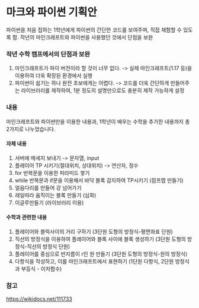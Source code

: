# 마크와 파이썬 기획안
파이썬을 처음 접하는 1학년에게 파이썬의 간단한 코드를 보여주며, 직접 체험할 수 있도록 함. 작년의 마인크래프트와 파이썬을 사용했던 것에서 단점을 보완

### 작년 수학 캠프에서의 단점과 보완
1. 마인크래프트가 파이 버전이라 할 것이 너무 없다. -> 실제 마인크래프트(1.17 등)을 이용하여 더욱 확장된 환경에서 실행
2. 파이썬이 쉽기는 하나 완전 초보에게는 어렵다. -> 코드를 더욱 간단하게 만들어주는 라이브러리를 제작하여, 1분 정도의 설명만으로도 충분히 제작 가능하게 설정

### 내용
마인크래프트와 파이썬만을 이용한 내용과, 1학년이 배우는 수학을 추가한 내용까지 총 2가지로 나누었습니다.
#### 자체 내용
1. 서버에 메세지 보내기 -> 문자열, input
2. 플레이어 TP 시키기(절대위치, 상대위치) -> 연산자, 정수
3. for 반복문을 이용한 피라미드 쌓기
4. while 반복문과 if문을 이용해서 바닥 블록 감지하여 TP시키기 (점프맵 만들기)
5. 얼음다리를 만들어 강 넘어가기
6. 레일따라 움직이는 블록 만들기 (심화)
7. 이글루만들기 (라이브러리 이용)
#### 수학과 관련한 내용
1. 플레이어와 블럭사이의 거리 구하기 (3단원 도형의 방정식-평면좌표 단원)
2. 직선의 방정식을 이용하여 플레이어와 블록 사이에 블록 생성하기 (3단원 도형의 방정식-직선의 방정식 단원)
3. 플레이어를 중심으로 반지름이 r인 원 만들기 (3단원 도형의 방정식-원의 방정식)
4. 다항식을 작성하고, 이를 마인크래프트에서 표현하기 (1단원 다항식, 2단원 방정식과 부등식 - 이차함수)

### 참고
https://wikidocs.net/111733